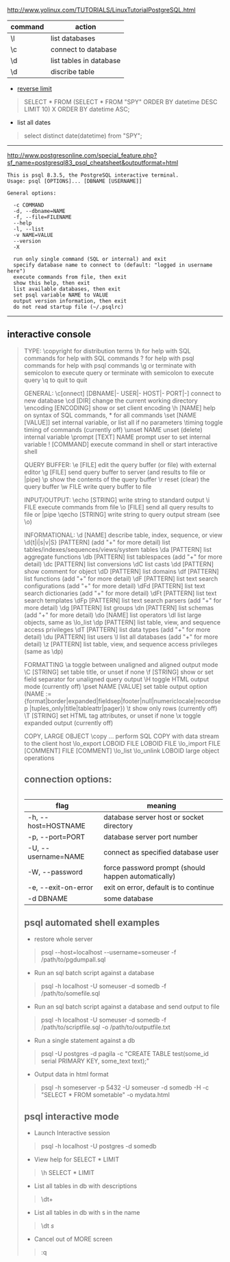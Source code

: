 <http://www.yolinux.com/TUTORIALS/LinuxTutorialPostgreSQL.html>

command         | action
-------         | ------
\l              | list databases
\c <db name>    | connect to database
\d              | list tables in database
\d <table-name> | discribe table

- [reverse limit](https://stackoverflow.com/questions/11200808/sql-limit-but-from-the-end)
> SELECT * FROM (SELECT * FROM "SPY" ORDER BY datetime DESC LIMIT 10) X ORDER BY datetime ASC;

- list all dates
> select distinct date(datetime) from "SPY";

*****

<http://www.postgresonline.com/special_feature.php?sf_name=postgresql83_psql_cheatsheet&outputformat=html>

    This is psql 8.3.5, the PostgreSQL interactive terminal.
    Usage: psql [OPTIONS]... [DBNAME [USERNAME]]

    General options:

      -c COMMAND
      -d, --dbname=NAME
      -f, --file=FILENAME
      --help
      -l, --list
      -v NAME=VALUE
      --version
      -X

      run only single command (SQL or internal) and exit
      specify database name to connect to (default: "logged in username here")
      execute commands from file, then exit
      show this help, then exit
      list available databases, then exit
      set psql variable NAME to VALUE
      output version information, then exit
      do not read startup file (~/.psqlrc)

*****

interactive console
-------------------

> TYPE:  \copyright                                        for distribution terms
>        \h for help with SQL commands                     for help with SQL commands
>        \? for help with psql commands                    for help with psql commands
>        \g or terminate with semicolon to execute query   or terminate with semicolon to execute query
>        \q to quit                                        to quit
>
> GENERAL:
>   \c[onnect] [DBNAME|- USER|- HOST|- PORT|-]             connect to new database
>   \cd [DIR]                                              change the current working directory
>   \encoding [ENCODING]                                   show or set client encoding
>   \h [NAME]                                              help on syntax of SQL commands, * for all commands
>   \set [NAME [VALUE]]                                    set internal variable, or list all if no parameters
>   \timing                                                toggle timing of commands (currently off)
>   \unset NAME                                            unset (delete) internal variable
>   \prompt [TEXT] NAME                                    prompt user to set internal variable
>   \! [COMMAND]                                           execute command in shell or start interactive shell
>
> QUERY BUFFER:
>   \e [FILE]                                              edit the query buffer (or file) with external editor
>   \g [FILE]                                              send query buffer to server (and results to file or |pipe)
>   \p                                                     show the contents of the query buffer
>   \r                                                     reset (clear) the query buffer
>   \w FILE                                                write query buffer to file
>
> INPUT/OUTPUT:
>   \echo [STRING]                                         write string to standard output
>   \i FILE                                                execute commands from file
>   \o [FILE]                                              send all query results to file or |pipe
>   \qecho [STRING]                                        write string to query output stream (see \o)
>
> INFORMATIONAL:
>   \d [NAME]                                              describe table, index, sequence, or view
>   \d{t|i|s|v|S} [PATTERN] (add "+" for more detail)      list tables/indexes/sequences/views/system tables
>   \da [PATTERN]                                          list aggregate functions
>   \db [PATTERN]                                          list tablespaces (add "+" for more detail)
>   \dc [PATTERN]                                          list conversions
>   \dC                                                    list casts
>   \dd [PATTERN]                                          show comment for object
>   \dD [PATTERN]                                          list domains
>   \df [PATTERN]                                          list functions (add "+" for more detail)
>   \dF [PATTERN]                                          list text search configurations (add "+" for more detail)
>   \dFd [PATTERN]                                         list text search dictionaries (add "+" for more detail)
>   \dFt [PATTERN]                                         list text search templates
>   \dFp [PATTERN]                                         list text search parsers (add "+" for more detail)
>   \dg [PATTERN]                                          list groups
>   \dn [PATTERN]                                          list schemas (add "+" for more detail)
>   \do [NAME]                                             list operators
>   \dl                                                    list large objects, same as \lo_list
>   \dp [PATTERN]                                          list table, view, and sequence access privileges
>   \dT [PATTERN]                                          list data types (add "+" for more detail)
>   \du [PATTERN]                                          list users
>   \l                                                     list all databases (add "+" for more detail)
>   \z [PATTERN]                                           list table, view, and sequence access privileges (same as \dp)
>
> FORMATTING
>   \a                                                     toggle between unaligned and aligned output mode
>   \C [STRING]                                            set table title, or unset if none
>   \f [STRING]                                            show or set field separator for unaligned query output
>   \H                                                     toggle HTML output mode (currently off)
>   \pset NAME [VALUE]                                     set table output option
>                                                            (NAME := {format|border|expanded|fieldsep|footer|null|numericlocale|recordsep
>                                                            |tuples_only|title|tableattr|pager})
>   \t                                                     show only rows (currently off)
>   \T [STRING]                                            set HTML <table> tag attributes, or unset if none
>   \x                                                     toggle expanded output (currently off)
>
> COPY, LARGE OBJECT
>   \copy ...                                              perform SQL COPY with data stream to the client host
>   \lo_export LOBOID FILE                                 LOBOID FILE
>   \lo_import FILE [COMMENT]                              FILE [COMMENT]
>   \lo_list
>   \lo_unlink LOBOID                                      large object operations


connection options:
-------------------
flag                | meaning
----                | -------
-h, --host=HOSTNAME | database server host or socket directory
-p, --port=PORT     | database server port number
-U, --username=NAME | connect as specified database user
-W, --password      | force password prompt (should happen automatically)
-e, --exit-on-error | exit on error, default is to continue
-d DBNAME           | some database


psql automated shell examples
-----------------------------

- restore whole server
> psql --host=localhost --username=someuser -f /path/to/pgdumpall.sql

- Run an sql batch script against a database
> psql -h localhost -U someuser -d somedb -f /path/to/somefile.sql

- Run an sql batch script against a database and send output to file
> psql -h localhost -U someuser -d somedb -f /path/to/scriptfile.sql  -o /path/to/outputfile.txt

- Run a single statement against a db
> psql -U postgres -d pagila -c "CREATE TABLE test(some_id serial PRIMARY KEY, some_text text);"

- Output data in html format
> psql -h someserver -p 5432 -U someuser -d somedb -H -c "SELECT * FROM sometable" -o mydata.html


psql interactive mode
---------------------

- Launch Interactive session
> psql -h localhost -U postgres -d somedb

- View help for SELECT * LIMIT
> \h  SELECT * LIMIT

- List all tables in db with descriptions
> \dt+

- List all tables in db with s in the name
> \dt *s*

- Cancel out of MORE screen
> :q

